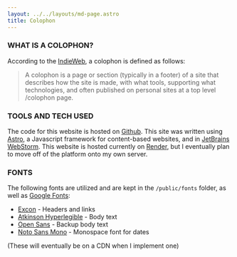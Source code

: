 ```yaml
---
layout: ../../layouts/md-page.astro
title: Colophon
---
```


### WHAT IS A COLOPHON?

According to the [IndieWeb](https://indieweb.org/colophon), a colophon is defined as follows:

> A colophon is a page or section (typically in a footer) of a site that describes how the site is made, with what tools, supporting what technologies, and often published on personal sites at a top level /colophon page.

### TOOLS AND TECH USED

The code for this website is hosted on [Github](https://github.com/chaezwav/website). This site was written using [Astro](https://astro.build), a Javascript framework for content-based websites, and in [JetBrains WebStorm](https://www.jetbrains.com/webstorm/). This website is hosted currently on [Render](https://render.com), but I eventually plan to move off of the platform onto my own server.

### FONTS

The following fonts are utilized and are kept in the `/public/fonts` folder, as well as [Google Fonts](https://fonts.google.com/):

- [Excon](https://www.fontshare.com/?q=Excon) - Headers and links
- [Atkinson Hyperlegible](https://www.brailleinstitute.org/freefont/) - Body text
- [Open Sans](https://fonts.google.com/specimen/Open+Sans) - Backup body text
- [Noto Sans Mono](https://fonts.google.com/noto/specimen/Noto+Sans+Mono?query=Noto+Sans+Mono) - Monospace font for dates

(These will eventually be on a CDN when I implement one)
